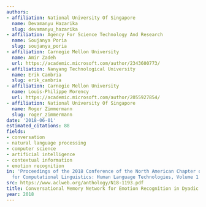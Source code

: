 ```yaml
---
authors:
- affiliation: National University Of Singapore
  name: Devamanyu Hazarika
  slug: devamanyu_hazarika
- affiliation: Agency For Science Technology And Research
  name: Soujanya Poria
  slug: soujanya_poria
- affiliation: Carnegie Mellon University
  name: Amir Zadeh
  url: https://academic.microsoft.com/author/2343600773/
- affiliation: Nanyang Technological University
  name: Erik Cambria
  slug: erik_cambria
- affiliation: Carnegie Mellon University
  name: Louis-Philippe Morency
  url: https://academic.microsoft.com/author/2055927854/
- affiliation: National University Of Singapore
  name: Roger Zimmermann
  slug: roger_zimmermann
date: '2018-06-01'
estimated_citations: 88
fields:
- conversation
- natural language processing
- computer science
- artificial intelligence
- contextual information
- emotion recognition
in: 'Proceedings of the 2018 Conference of the North American Chapter of the Association
  for Computational Linguistics: Human Language Technologies, Volume 1 (Long Papers)'
src: https://www.aclweb.org/anthology/N18-1193.pdf
title: Conversational Memory Network for Emotion Recognition in Dyadic Dialogue Videos.
year: 2018
---
```


